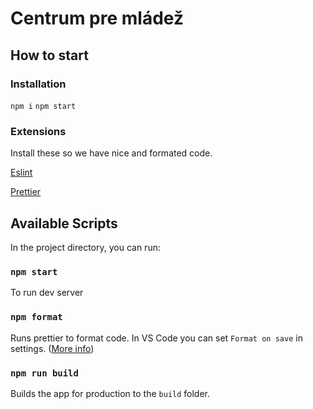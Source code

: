# Centrum pre mládež

## How to start

### Installation
`npm i`
`npm start`

### Extensions
Install these so we have nice and formated code.

[Eslint](https://marketplace.visualstudio.com/items?itemName=dbaeumer.vscode-eslint)

[Prettier](https://marketplace.visualstudio.com/items?itemName=esbenp.prettier-vscode)
## Available Scripts

In the project directory, you can run:
### `npm start`
To run dev server
### `npm format`
Runs prettier to format code. In VS Code you can set `Format on save` in settings. ([More info](https://www.digitalocean.com/community/tutorials/code-formatting-with-prettier-in-visual-studio-code))
### `npm run build`

Builds the app for production to the `build` folder.